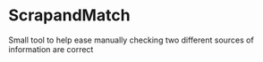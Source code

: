 # ScrapandMatch

Small tool to help ease manually checking two different sources of information are correct
